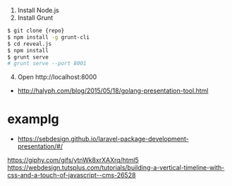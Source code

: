 

1. Install Node.js
2. Install Grunt

```sh
$ git clone {repo}
$ npm install -g grunt-cli
$ cd reveal.js
$ npm install
$ grunt serve
# grunt serve --port 8001
```

4. Open http://localhost:8000


- http://halyph.com/blog/2015/05/18/golang-presentation-tool.html



# examplg

- https://sebdesign.github.io/laravel-package-development-presentation/#/




https://giphy.com/gifs/ytnWk8xrXAXrq/html5
https://webdesign.tutsplus.com/tutorials/building-a-vertical-timeline-with-css-and-a-touch-of-javascript--cms-26528
